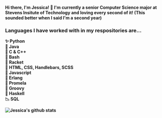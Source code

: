 
<h4> Hi there, I'm Jessica! 👋 I'm currently a senior Computer Science major at Stevens Insitute of Technology and loving every second of it! (This sounded better when I said I'm a second year) </h4>

<h3> Languages I have worked with in my respositories are... </h3>

<p>
<strong> ✨ Python <br>
🌈 Java <br>
🍂 C & C++ <br>
🌵 Bash <br>
🌻 Racket <br>
🌲 HTML, CSS, Handlebars, SCSS <br>
🍄 Javascript <br><strong>
🦎 Erlang <br>
🦩 Promela <br>
🕺 Groovy <br>
🐝 Haskell <br>
📉 SQL <br>
</p>
  
![Jessica's github stats](https://github-readme-stats.vercel.app/api?username=jnoel01&show_icons=true&theme=solarized-light)






